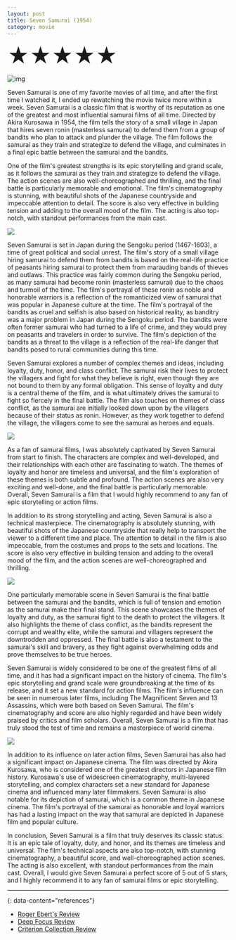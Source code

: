 ```yaml
---
layout: post
title: Seven Samurai (1954)
category: movie
---
```

<font size=7>★★★★★</font>



![img](assets/sevensamurai1.jpeg)

Seven Samurai is one of my favorite movies of all time, and after the first time I watched it, I ended up rewatching the movie twice more within a week. Seven Samurai is a classic film that is worthy of its reputation as one of the greatest and most influential samurai films of all time. Directed by Akira Kurosawa in 1954, the film tells the story of a small village in Japan that hires seven ronin (masterless samurai) to defend them from a group of bandits who plan to attack and plunder the village. The film follows the samurai as they train and strategize to defend the village, and culminates in a final epic battle between the samurai and the bandits.

One of the film's greatest strengths is its epic storytelling and grand scale, as it follows the samurai as they train and strategize to defend the village. The action scenes are also well-choreographed and thrilling, and the final battle is particularly memorable and emotional. The film's cinematography is stunning, with beautiful shots of the Japanese countryside and impeccable attention to detail. The score is also very effective in building tension and adding to the overall mood of the film. The acting is also top-notch, with standout performances from the main cast.

<img src="https://raw.githubusercontent.com/abadari3/abadari3.github.io/master/_images/sevensamurai3.png" class="rightfloat" > 

Seven Samurai is set in Japan during the Sengoku period (1467-1603), a time of great political and social unrest. The film's story of a small village hiring samurai to defend them from bandits is based on the real-life practice of peasants hiring samurai to protect them from marauding bands of thieves and outlaws. This practice was fairly common during the Sengoku period, as many samurai had become ronin (masterless samurai) due to the chaos and turmoil of the time. The film's portrayal of these ronin as noble and honorable warriors is a reflection of the romanticized view of samurai that was popular in Japanese culture at the time. The film's portrayal of the bandits as cruel and selfish is also based on historical reality, as banditry was a major problem in Japan during the Sengoku period. The bandits were often former samurai who had turned to a life of crime, and they would prey on peasants and travelers in order to survive. The film's depiction of the bandits as a threat to the village is a reflection of the real-life danger that bandits posed to rural communities during this time.

Seven Samurai explores a number of complex themes and ideas, including loyalty, duty, honor, and class conflict. The samurai risk their lives to protect the villagers and fight for what they believe is right, even though they are not bound to them by any formal obligation. This sense of loyalty and duty is a central theme of the film, and is what ultimately drives the samurai to fight so fiercely in the final battle. The film also touches on themes of class conflict, as the samurai are initially looked down upon by the villagers because of their status as ronin. However, as they work together to defend the village, the villagers come to see the samurai as heroes and equals.

<img src="https://raw.githubusercontent.com/abadari3/abadari3.github.io/master/_images/sevensamurai4.png" class="leftfloat"> 

As a fan of samurai films, I was absolutely captivated by Seven Samurai from start to finish. The characters are complex and well-developed, and their relationships with each other are fascinating to watch. The themes of loyalty and honor are timeless and universal, and the film's exploration of these themes is both subtle and profound. The action scenes are also very exciting and well-done, and the final battle is particularly memorable. Overall, Seven Samurai is a film that I would highly recommend to any fan of epic storytelling or action films.

In addition to its strong storytelling and acting, Seven Samurai is also a technical masterpiece. The cinematography is absolutely stunning, with beautiful shots of the Japanese countryside that really help to transport the viewer to a different time and place. The attention to detail in the film is also impeccable, from the costumes and props to the sets and locations. The score is also very effective in building tension and adding to the overall mood of the film, and the action scenes are well-choreographed and thrilling.

<img src="https://raw.githubusercontent.com/abadari3/abadari3.github.io/master/_images/sevensamurai6.png" class="rightfloat" > 

One particularly memorable scene in Seven Samurai is the final battle between the samurai and the bandits, which is full of tension and emotion as the samurai make their final stand. This scene showcases the themes of loyalty and duty, as the samurai fight to the death to protect the villagers. It also highlights the theme of class conflict, as the bandits represent the corrupt and wealthy elite, while the samurai and villagers represent the downtrodden and oppressed. The final battle is also a testament to the samurai's skill and bravery, as they fight against overwhelming odds and prove themselves to be true heroes.

Seven Samurai is widely considered to be one of the greatest films of all time, and it has had a significant impact on the history of cinema. The film's epic storytelling and grand scale were groundbreaking at the time of its release, and it set a new standard for action films. The film's influence can be seen in numerous later films, including The Magnificent Seven and 13 Assassins, which were both based on Seven Samurai. The film's cinematography and score are also highly regarded and have been widely praised by critics and film scholars. Overall, Seven Samurai is a film that has truly stood the test of time and remains a masterpiece of world cinema.

<img src="https://raw.githubusercontent.com/abadari3/abadari3.github.io/master/_images/sevensamurai5.png" class="leftfloat"> 

In addition to its influence on later action films, Seven Samurai has also had a significant impact on Japanese cinema. The film was directed by Akira Kurosawa, who is considered one of the greatest directors in Japanese film history. Kurosawa's use of widescreen cinematography, multi-layered storytelling, and complex characters set a new standard for Japanese cinema and influenced many later filmmakers. Seven Samurai is also notable for its depiction of samurai, which is a common theme in Japanese cinema. The film's portrayal of the samurai as honorable and loyal warriors has had a lasting impact on the way that samurai are depicted in Japanese film and popular culture.

In conclusion, Seven Samurai is a film that truly deserves its classic status. It is an epic tale of loyalty, duty, and honor, and its themes are timeless and universal. The film's technical aspects are also top-notch, with stunning cinematography, a beautiful score, and well-choreographed action scenes. The acting is also excellent, with standout performances from the main cast. Overall, I would give Seven Samurai a perfect score of 5 out of 5 stars, and I highly recommend it to any fan of samurai films or epic storytelling.

---
{: data-content="references"}
- [Roger Ebert's Review](https://www.rogerebert.com/reviews/great-movie-the-seven-samurai-1954)
- [Deep Focus Review](https://deepfocusreview.com/definitives/seven-samurai/)
- [Criterion Collection Review](https://www.criterion.com/current/posts/19-seven-samurai)
